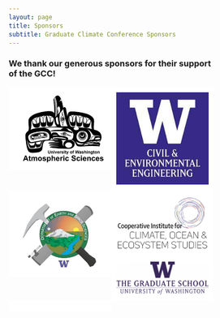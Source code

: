 ```yaml
---
layout: page
title: Sponsors
subtitle: Graduate Climate Conference Sponsors
---
```


### We thank our generous sponsors for their support of the GCC!

<style>
* {
  box-sizing: border-box;
}

/* Create two unequal columns that floats next to each other */
.column {
  float: left;
  padding: 10px;
  background-color: white;
  border: 5px black;
}

.left {
  width: 50%;
}

.right {
  width: 50%;
}

/* Clear floats after the columns */
.row:after {
  content: "";
  display: table;
  clear: both;
}

.top-buffer { margin-top:20px; }

a {
    margin-left: auto;
    margin-right: auto;
}
</style>

<div class="row">
      <div class="column left">
        <a href="https://atmos.uw.edu/"><img src="/assets/img/sponsors/atmos.jpeg" alt="UW Atmospheric Sciences"></a>
      </div>
      <div class="column right">
        <a href="https://www.ce.washington.edu"><img src="/assets/img/sponsors/cee.jpeg" alt="UW Civil & Environmental Engineering"></a>
      </div>
      <div class="column left">
        <a href="https://www.ess.washington.edu/"><img src="/assets/img/sponsors/ess.jpeg" alt="UW Department of Earth and Space Sciences"></a>
      </div>
      <div class="column right">
        <a href="https://cicoes.uw.edu/"><img src="/assets/img/sponsors/cicoes.png" alt="Cooperative Institute for Climate, Ocean & Ecosystem Studies"></a>
      </div>
    <div class="column left" style="align-items: center;">
        <a href="https://grad.uw.edu/about-the-graduate-school/" style="align-items: center;"><img src="/assets/img/sponsors/uw-grad-school.png" alt="The Graduate School, University of Washington"></a>
    </div>
    <div class="column right">
    </div>
</div>